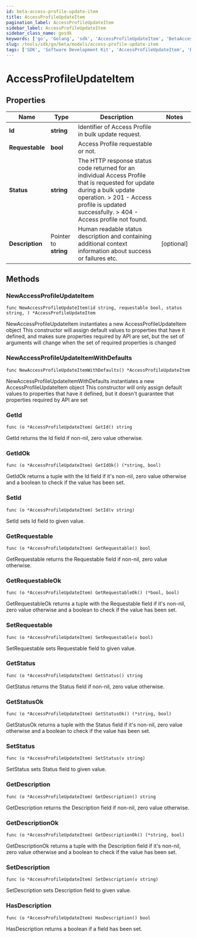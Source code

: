 ```yaml
---
id: beta-access-profile-update-item
title: AccessProfileUpdateItem
pagination_label: AccessProfileUpdateItem
sidebar_label: AccessProfileUpdateItem
sidebar_class_name: gosdk
keywords: ['go', 'Golang', 'sdk', 'AccessProfileUpdateItem', 'BetaAccessProfileUpdateItem'] 
slug: /tools/sdk/go/beta/models/access-profile-update-item
tags: ['SDK', 'Software Development Kit', 'AccessProfileUpdateItem', 'BetaAccessProfileUpdateItem']
---
```


# AccessProfileUpdateItem

## Properties

Name | Type | Description | Notes
------------ | ------------- | ------------- | -------------
**Id** | **string** | Identifier of Access Profile in bulk update request. | 
**Requestable** | **bool** | Access Profile requestable or not. | 
**Status** | **string** |  The HTTP response status code returned for an individual Access Profile that is requested for update during a bulk update operation.  > 201   - Access profile is updated successfully.  > 404   - Access profile not found.  | 
**Description** | Pointer to **string** | Human readable status description and containing additional context information about success or failures etc.  | [optional] 

## Methods

### NewAccessProfileUpdateItem

`func NewAccessProfileUpdateItem(id string, requestable bool, status string, ) *AccessProfileUpdateItem`

NewAccessProfileUpdateItem instantiates a new AccessProfileUpdateItem object
This constructor will assign default values to properties that have it defined,
and makes sure properties required by API are set, but the set of arguments
will change when the set of required properties is changed

### NewAccessProfileUpdateItemWithDefaults

`func NewAccessProfileUpdateItemWithDefaults() *AccessProfileUpdateItem`

NewAccessProfileUpdateItemWithDefaults instantiates a new AccessProfileUpdateItem object
This constructor will only assign default values to properties that have it defined,
but it doesn't guarantee that properties required by API are set

### GetId

`func (o *AccessProfileUpdateItem) GetId() string`

GetId returns the Id field if non-nil, zero value otherwise.

### GetIdOk

`func (o *AccessProfileUpdateItem) GetIdOk() (*string, bool)`

GetIdOk returns a tuple with the Id field if it's non-nil, zero value otherwise
and a boolean to check if the value has been set.

### SetId

`func (o *AccessProfileUpdateItem) SetId(v string)`

SetId sets Id field to given value.


### GetRequestable

`func (o *AccessProfileUpdateItem) GetRequestable() bool`

GetRequestable returns the Requestable field if non-nil, zero value otherwise.

### GetRequestableOk

`func (o *AccessProfileUpdateItem) GetRequestableOk() (*bool, bool)`

GetRequestableOk returns a tuple with the Requestable field if it's non-nil, zero value otherwise
and a boolean to check if the value has been set.

### SetRequestable

`func (o *AccessProfileUpdateItem) SetRequestable(v bool)`

SetRequestable sets Requestable field to given value.


### GetStatus

`func (o *AccessProfileUpdateItem) GetStatus() string`

GetStatus returns the Status field if non-nil, zero value otherwise.

### GetStatusOk

`func (o *AccessProfileUpdateItem) GetStatusOk() (*string, bool)`

GetStatusOk returns a tuple with the Status field if it's non-nil, zero value otherwise
and a boolean to check if the value has been set.

### SetStatus

`func (o *AccessProfileUpdateItem) SetStatus(v string)`

SetStatus sets Status field to given value.


### GetDescription

`func (o *AccessProfileUpdateItem) GetDescription() string`

GetDescription returns the Description field if non-nil, zero value otherwise.

### GetDescriptionOk

`func (o *AccessProfileUpdateItem) GetDescriptionOk() (*string, bool)`

GetDescriptionOk returns a tuple with the Description field if it's non-nil, zero value otherwise
and a boolean to check if the value has been set.

### SetDescription

`func (o *AccessProfileUpdateItem) SetDescription(v string)`

SetDescription sets Description field to given value.

### HasDescription

`func (o *AccessProfileUpdateItem) HasDescription() bool`

HasDescription returns a boolean if a field has been set.


